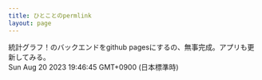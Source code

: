```yaml
---
title: ひとことのpermlink
layout: page
---
```

<div class="box" dt="1692528405637">
  統計グラフ！のバックエンドをgithub pagesにするの、無事完成。アプリも更新してみる。
  <div class="content is-small">Sun Aug 20 2023 19:46:45 GMT+0900 (日本標準時)</div>
</div>